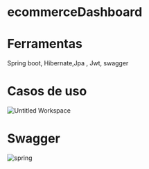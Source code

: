 # ecommerceDashboard

# Ferramentas 
Spring boot, Hibernate,Jpa 
, Jwt, swagger

# Casos de uso
![Untitled Workspace](https://user-images.githubusercontent.com/84036932/199880269-02f59737-b46c-4a62-bf13-8a48ffd3c8e9.png)


# Swagger

![spring](https://user-images.githubusercontent.com/84036932/199614168-b9c98ced-4e35-4189-99cf-8197eb89c92b.png)


